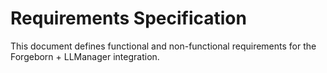 # Requirements Specification

This document defines functional and non-functional requirements for the Forgeborn + LLManager integration.